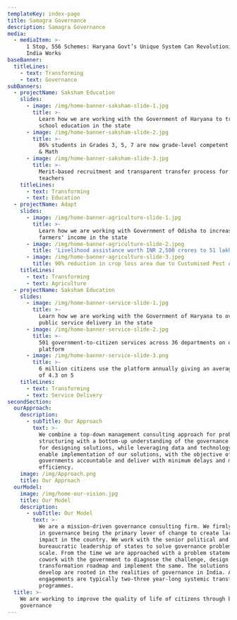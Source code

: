 ```yaml
---
templateKey: index-page
title: Samagra Governance
description: Samagra Governance
media:
  - mediaItem: >-
      1 Stop, 556 Schemes: Haryana Govt’s Unique System Can Revolutionise How
      India Works
baseBanner:
  titleLines:
    - text: Transforming
    - text: Governance
subBanners:
  - projectName: Saksham Education
    slides:
      - image: /img/home-banner-saksham-slide-1.jpg
        title: >-
          Learn how we are working with the Government of Haryana to transform
          school education in the state
      - image: /img/home-banner-saksham-slide-2.jpg
        title: >-
          86% students in Grades 3, 5, 7 are now grade-level competent in Hindi
          & Math
      - image: /img/home-banner-saksham-slide-3.jpg
        title: >-
          Merit-based recruitment and transparent transfer process for 1 lakh+
          teachers
    titleLines:
      - text: Transforming
      - text: Education
  - projectName: Adapt
    slides:
      - image: /img/home-banner-agriculture-slide-1.jpg
        title: >-
          Learn how we are working with Government of Odisha to increase
          farmers' income in the state
      - image: /img/home-banner-agriculture-slide-2.jpeg
        title: 'Livelihood assistance worth INR 2,500 crores to 51 lakh farmers'
      - image: /img/home-banner-agriculture-slide-3.jpeg
        title: 90% reduction in crop loss area due to Customised Pest Advisory
    titleLines:
      - text: Transforming
      - text: Agriculture
  - projectName: Saksham Education
    slides:
      - image: /img/home-banner-service-slide-1.jpg
        title: >-
          Learn how we are working with the Government of Haryana to overhaul
          public service delivery in the state
      - image: /img/home-banner-service-slide-2.jpg
        title: >-
          501 government-to-citizen services across 36 departments on one
          platform
      - image: /img/home-banner-service-slide-3.png
        title: >-
          6 million citizens use the platform annually giving an average rating
          of 4.3 on 5
    titleLines:
      - text: Transforming
      - text: Service Delivery
secondSection:
  ourApproach:
    description:
      - subTitle: Our Approach
        text: >-
          We combine a top-down management consulting approach for problem
          structuring with a bottom-up understanding of the governance ecosystem
          for designing solutions, while leveraging data and technology to
          enable implementation of our solutions, with the objective of making
          governments accountable and deliver with minimum delays and maximum
          efficiency.
    image: /img/Approach.png
    title: Our Approach
  ourModel:
    image: /img/home-our-vision.jpg
    title: Our Model
    description:
      - subTitle: Our Model
        text: >-
          We are a mission-driven governance consulting firm. We firmly believe
          in governance being the primary lever of change to create large scale
          impact in the country. We work with the senior political and
          bureaucratic leadership of states to solve governance problems at
          scale. From the time we are approached with a problem statement, we
          cowork with the government to diagnose the challenge, design a
          transformation roadmap and implement the same. The solutions we
          develop are rooted in the realities of governance in India. All our
          engagements are typically two-three year-long systemic transformation
          programmes.
  title: >-
    We are working to improve the quality of life of citizens through better
    governance
---
```


